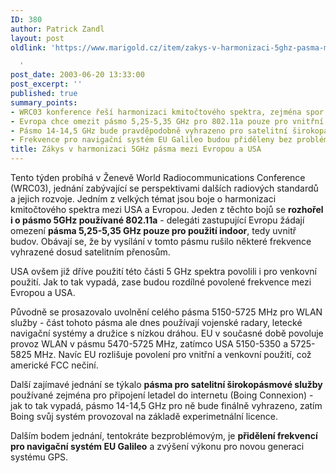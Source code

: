 ```yaml
---
ID: 380
author: Patrick Zandl
layout: post
oldlink: 'https://www.marigold.cz/item/zakys-v-harmonizaci-5ghz-pasma-mezi-evropou-a-usa

  '
post_date: 2003-06-20 13:33:00
post_excerpt: ''
published: true
summary_points:
- WRC03 konference řeší harmonizaci kmitočtového spektra, zejména spor USA a Evropy.
- Evropa chce omezit pásmo 5,25-5,35 GHz pro 802.11a pouze pro vnitřní použití.
- Pásmo 14-14,5 GHz bude pravděpodobně vyhrazeno pro satelitní širokopásmové služby.
- Frekvence pro navigační systém EU Galileo budou přiděleny bez problémů.
title: Zákys v harmonizaci 5GHz pásma mezi Evropou a USA
---
```


<p>
Tento týden probíhá v Ženevě World Radiocommunications Conference (WRC03), jednání zabývající se perspektivami dalších radiových standardů a jejich rozvoje. Jedním z velkých témat jsou boje o harmonizaci kmitočtového spektra mezi USA a Evropou. Jeden z těchto bojů se <STRONG>rozhořel i o pásmo 5GHz používané 802.11a</STRONG> - delegáti zastupující Evropu žádají omezení <STRONG>pásma 5,25-5,35 GHz pouze pro použití indoor</STRONG>, tedy uvnitř budov. Obávají se, že by vysílání v tomto pásmu rušilo některé frekvence vyhrazené dosud satelitním přenosům. </p>

<p>
USA ovšem již dříve použití této části 5 GHz spektra povolili i pro venkovní použití. Jak to tak vypadá, zase budou rozdílné povolené frekvence mezi Evropou a USA. </p>

<p>
Původně se prosazovalo uvolnění celého pásma 5150-5725 MHz pro WLAN služby - část tohoto pásma ale dnes používají vojenské radary, letecké navigační systémy a družice s nízkou dráhou. EU v současné době povoluje provoz WLAN v pásmu 5470-5725 MHz, zatímco USA 5150-5350 a 5725-5825 MHz. Navíc EU rozlišuje povolení pro vnitřní a venkovní použití, což americké FCC nečiní. </p>

<p>
Další zajímavé jednání se týkalo <STRONG>pásma pro satelitní širokopásmové služby</STRONG> používané zejména pro připojení letadel do internetu (Boing Connexion) - jak to tak vypadá, pásmo 14-14,5 GHz pro ně bude finálně vyhrazeno, zatím Boing svůj systém provozoval na základě experimetnální licence. </p>

<p>
Dalším bodem jednání, tentokráte bezproblémovým, je <STRONG>přidělení frekvencí pro navigační systém EU Galileo</STRONG> a zvýšení výkonu pro novou generaci systému GPS. </p>